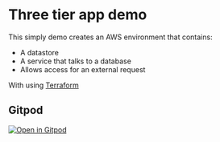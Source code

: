 # Three tier app demo

This simply demo creates an AWS environment that contains:

  * A datastore
  * A service that talks to a database
  * Allows access for an external request

With using [Terraform](https://www.terraform.io/)

## Gitpod

[![Open in Gitpod](https://gitpod.io/button/open-in-gitpod.svg)](https://gitpod.io/#https://github.com/martyjhenderson/three-tier)
